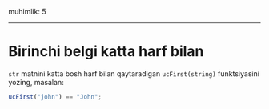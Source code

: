 muhimlik: 5

---

# Birinchi belgi katta harf bilan

`str` matnini katta bosh harf bilan qaytaradigan `ucFirst(string)` funktsiyasini yozing, masalan:

```js
ucFirst("john") == "John";
```
